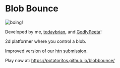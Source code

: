 # Blob Bounce

![boing!](https://media.discordapp.net/attachments/746580532925825138/784623944921514004/BlobBounce.gif)

Developed by me, [todaybrian](https://github.com/todaybrian), and [GodlyPeeta](https://github.com/GodlyPeeta)!

2d platformer where you control a blob.

Improved version of our [htn submission](https://github.com/Potatoritos/htn2020).


Play now at: https://potatoritos.github.io/blobbounce/
